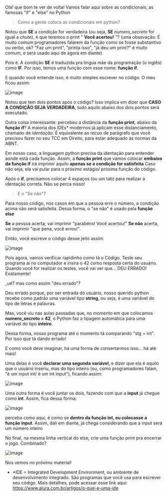 Olá! que bom te ver de volta! Vamos falar aqui sobre as condicionais, as famosas "if" e "else" no Python

> Como a gente coloca as condicionais em python?

Notou que **SE** a condição for verdadeira (ou seja, **SE** _numero_secreto_ for igual a _chute_), é que teremos o print " **Você acertou!** "?
(uma obsevação: É muito comum programadores falarem da função como se fosse substantivo ou verbo, ok? "Faz um print", "printa isso", "já deu um print?" é muito comum, e será usado aqui de agora em diante)

Pois é. A condição **SE** é traduzida pra língua mãe da programação (o inglês) como **IF**. Por isso, temos uma função com esse nome: **função if**.

E quando você entende isso, é muito simples escrever no código. O meu ficou assim:

![image](https://user-images.githubusercontent.com/86801366/202100433-52bfca86-2d34-4e74-a6b9-67483103f621.png)


Notou que tem dois pontos após o código? Isso implica em dizer que **CASO A CONDIÇÃO SEJA VERDADEIRA**, tudo aquilo abaixo dos dois pontos será executado.

Outra coisa interessante: percebeu a distância da **função print**, abaixo da **função if**? A maioria dos IDEs* modernos já aplicam esse distanciamento, chamado de _identação_. 
É equivalente ao recuo de parágrafo que você precisou fazer no seu TCC em Direito, para estar adequado às normas da ABNT.

Em nosso caso, a linguagem python precisa da identação para entender aonde está cada função. Assim, a **função print** que vamos colocar **embaixo da função if** irá imprimir aquilo **apenas se a condição for satisfeita**
Caso não seja, ela vai pular para o próximo estágio/ próxima função do código.

Após o **if**, precisamos colocar 4 espaços (ou um tab) para realizar a identação correta. Não se perca nisso!

> E o "Se não"?

Para nosso código, nos casos em que a pessoa erre o número, a condição acima não será satisfeita. Dessa forma, o "se não" é usado pela **função else**

**Se** a pessoa acerta; vai imprimir "parabéns! Você acertou!"
**Se não** acerta, vai imprimir "que pena, você errou!".

Então, você escreve o código desse jeito assim:

![image](https://user-images.githubusercontent.com/86801366/202103879-206ed71c-8758-44f9-81e1-37fd3c137b72.png)

Pois agora, vamos verificar rapidinho como tá o Código. Teste seu programa aí no computador e insira o 42 como resposta certa do usuário.
Quando você for realizar os testes, você vai ver que... DEU ERRADO! Exatamente!

_ué? mas como assim "deu errado"?

Deu errado porque, por ser entrada do usuário, nosso querido python recebe como padrão uma variável tipo **string**, ou seja, é uma variável do tipo de letras e palavras.

Mas, você viu nas aulas passadas que, no momento em que colocamos **numero_secreto = 42**, o Python faz a tipagem automática para uma variável do tipo **inteiro**.

Dessa forma, nosso programa até o momento tá comparando "stg = int". Por isso que tá dando errado!

E como você deve imaginar, há uma forma de consertarmos isso... há até mais!

Uma delas é você **declarar uma segunda variável**, e dizer que ela é aquilo que o usuário inseriu, 
mas do tipo inteiro (ou, como programadores falam, "é um input int/ é um int input"), ficando assim:

![image](https://user-images.githubusercontent.com/86801366/202104740-80bf399b-5d98-47b4-959d-87d8f99e3a07.png)

Uma outra forma é você juntar os dois, fazendo com que a **input** já chegue como **int**. Assim, fica dessa forma:

![image](https://user-images.githubusercontent.com/86801366/202105451-0f6cd615-1ee1-47d0-965b-50667b07315f.png)

perceba como aqui, é como se **dentro da função int, eu colocasse a função input**. Assim, dali em diante, já chega considerando que a input será um número inteiro

No final, na mesma linha vertical do else, crie uma função print pra encerrar o jogo. Combinado? 

![image](https://user-images.githubusercontent.com/86801366/202106485-f5225136-7993-4d96-9353-c9eb5ee246af.png)

Nos vemos no próximo material!

* *IDE = Integrated Development Environment, ou ambiente de desenvolvimento integrado. São programas que você usa para escrever seu código. Mais detalhes, pode acessar esse link aqui: https://www.alura.com.br/artigos/o-que-e-uma-ide
